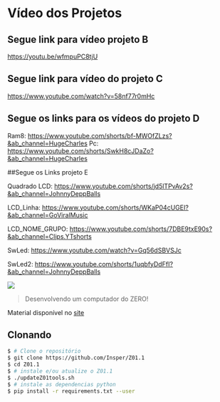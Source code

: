 # Vídeo dos Projetos
## Segue link para vídeo projeto B
https://youtu.be/wfmpuPC8tjU
## Segue link para vídeo do projeto C
https://www.youtube.com/watch?v=58nf77r0mHc
## Segue os links para os vídeos do projeto D
Ram8:   https://www.youtube.com/shorts/bf-MWOfZLzs?&ab_channel=HugeCharles
Pc: https://www.youtube.com/shorts/SwkH8cJDaZo?&ab_channel=HugeCharles

##Segue os Links projeto E


Quadrado LCD: https://www.youtube.com/shorts/jd5lTPvAv2s?&ab_channel=JohnnyDeppBalls

LCD_Linha: https://www.youtube.com/shorts/WKaP04cUGEI?&ab_channel=GoViralMusic

LCD_NOME_GRUPO: https://www.youtube.com/shorts/7DBE9txE90s?&ab_channel=Clips.YTshorts

SwLed: https://www.youtube.com/watch?v=Gq56dSBVSJc

SwLed2: https://www.youtube.com/shorts/1uqbfyDdFfI?&ab_channel=JohnnyDeppBalls

[![](icon-elementos.png)](https://insper.github.io/Z01.1/)

> Desenvolvendo um computador do ZERO!

Material disponível no [site](https://insper.github.io/Z01.1/)

## Clonando

``` bash
$ # Clone o repositório
$ git clone https://github.com/Insper/Z01.1
$ cd Z01.1
$ # instale e/ou atualize o Z01.1
$ ./updateZ01tools.sh
$ # instale as dependencias python
$ pip install -r requirements.txt --user
```

